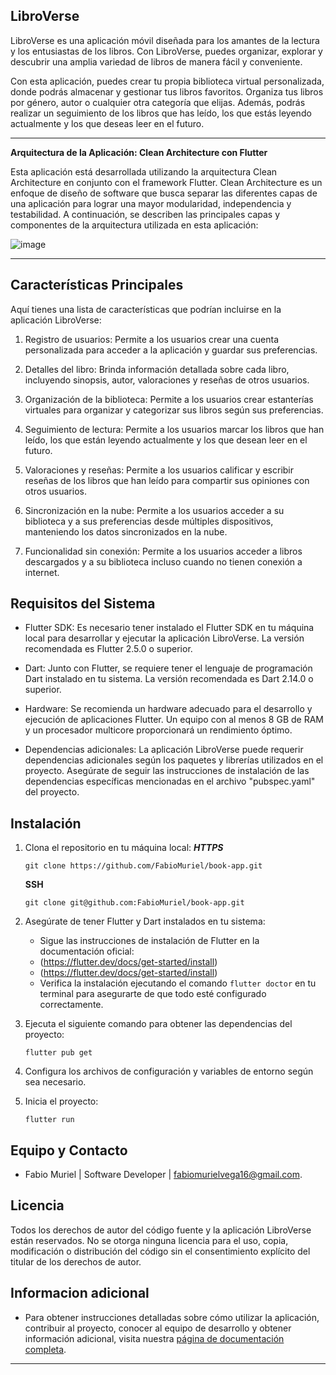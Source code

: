## LibroVerse

LibroVerse es una aplicación móvil diseñada para los amantes de la lectura y los entusiastas de los libros. Con LibroVerse, puedes organizar, explorar y descubrir una amplia variedad de libros de manera fácil y conveniente.

Con esta aplicación, puedes crear tu propia biblioteca virtual personalizada, donde podrás almacenar y gestionar tus libros favoritos. Organiza tus libros por género, autor o cualquier otra categoría que elijas. Además, podrás realizar un seguimiento de los libros que has leído, los que estás leyendo actualmente y los que deseas leer en el futuro.

---

**Arquitectura de la Aplicación: Clean Architecture con Flutter**

Esta aplicación está desarrollada utilizando la arquitectura Clean Architecture en conjunto con el framework Flutter. Clean Architecture es un enfoque de diseño de software que busca separar las diferentes capas de una aplicación para lograr una mayor modularidad, independencia y testabilidad. A continuación, se describen las principales capas y componentes de la arquitectura utilizada en esta aplicación:

![image](https://github.com/FabioMuriel/book-app/assets/98339282/8cd916d3-4dcb-445a-89bc-2b6fb0595f8f)

---

## Características Principales

Aquí tienes una lista de características que podrían incluirse en la aplicación LibroVerse:

1. Registro de usuarios: Permite a los usuarios crear una cuenta personalizada para acceder a la aplicación y guardar sus preferencias.

2. Detalles del libro: Brinda información detallada sobre cada libro, incluyendo sinopsis, autor, valoraciones y reseñas de otros usuarios.

3. Organización de la biblioteca: Permite a los usuarios crear estanterías virtuales para organizar y categorizar sus libros según sus preferencias.

4. Seguimiento de lectura: Permite a los usuarios marcar los libros que han leído, los que están leyendo actualmente y los que desean leer en el futuro.

5. Valoraciones y reseñas: Permite a los usuarios calificar y escribir reseñas de los libros que han leído para compartir sus opiniones con otros usuarios.

6. Sincronización en la nube: Permite a los usuarios acceder a su biblioteca y a sus preferencias desde múltiples dispositivos, manteniendo los datos sincronizados en la nube.

7. Funcionalidad sin conexión: Permite a los usuarios acceder a libros descargados y a su biblioteca incluso cuando no tienen conexión a internet.

## Requisitos del Sistema

- Flutter SDK: Es necesario tener instalado el Flutter SDK en tu máquina local para desarrollar y ejecutar la aplicación LibroVerse. La versión recomendada es Flutter 2.5.0 o superior.

- Dart: Junto con Flutter, se requiere tener el lenguaje de programación Dart instalado en tu sistema. La versión recomendada es Dart 2.14.0 o superior.

- Hardware: Se recomienda un hardware adecuado para el desarrollo y ejecución de aplicaciones Flutter. Un equipo con al menos 8 GB de RAM y un procesador multicore proporcionará un rendimiento óptimo.

- Dependencias adicionales: La aplicación LibroVerse puede requerir dependencias adicionales según los paquetes y librerías utilizados en el proyecto. Asegúrate de seguir las instrucciones de instalación de las dependencias específicas mencionadas en el archivo "pubspec.yaml" del proyecto.

## Instalación

1. Clona el repositorio en tu máquina local:
   ***HTTPS***
   ```
   git clone https://github.com/FabioMuriel/book-app.git
   ```
   **SSH**
   ```
   git clone git@github.com:FabioMuriel/book-app.git
   ```

2. Asegúrate de tener Flutter y Dart instalados en tu sistema:
   - Sigue las instrucciones de instalación de Flutter en la documentación oficial:
   - (https://flutter.dev/docs/get-started/install)
   - (https://flutter.dev/docs/get-started/install)
   - Verifica la instalación ejecutando el comando `flutter doctor` en tu terminal para asegurarte de que todo esté configurado correctamente.

3. Ejecuta el siguiente comando para obtener las dependencias del proyecto:
   ```
   flutter pub get
   ```

4. Configura los archivos de configuración y variables de entorno según sea necesario.

5. Inicia el proyecto:
   ```
   flutter run
   ```

## Equipo y Contacto

- Fabio Muriel | Software Developer | fabiomurielvega16@gmail.com.

## Licencia

Todos los derechos de autor del código fuente y la aplicación LibroVerse están reservados. No se otorga ninguna licencia para el uso, copia, modificación o distribución del código sin el consentimiento explícito del titular de los derechos de autor.

## Informacion adicional

- Para obtener instrucciones detalladas sobre cómo utilizar la aplicación, contribuir al proyecto, conocer al equipo de desarrollo y obtener información adicional, visita nuestra [página de documentación completa](https://libroverse.netlify.app/).

---
